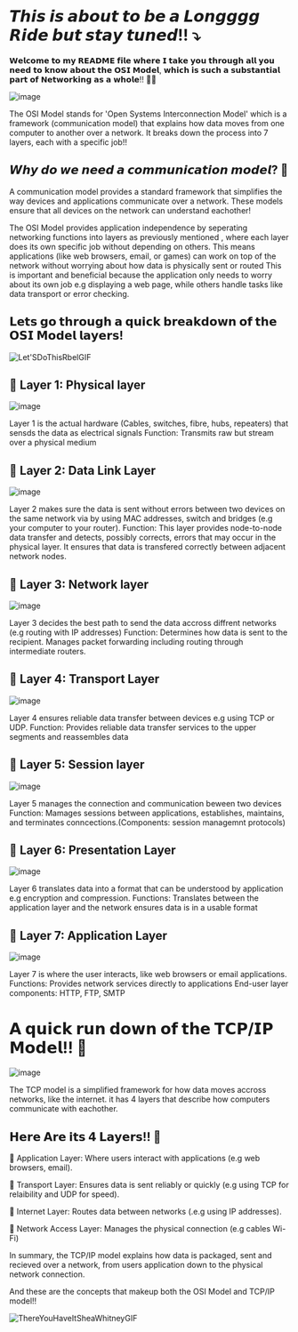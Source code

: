 # 𝙏𝙝𝙞𝙨 𝙞𝙨 𝙖𝙗𝙤𝙪𝙩 𝙩𝙤 𝙗𝙚 𝙖 𝙇𝙤𝙣𝙜𝙜𝙜𝙜 𝙍𝙞𝙙𝙚 𝙗𝙪𝙩 𝙨𝙩𝙖𝙮 𝙩𝙪𝙣𝙚𝙙!! ⤵️

𝗪𝗲𝗹𝗰𝗼𝗺𝗲 𝘁𝗼 𝗺𝘆 𝗥𝗘𝗔𝗗𝗠𝗘 𝗳𝗶𝗹𝗲 𝘄𝗵𝗲𝗿𝗲 𝗜 𝘁𝗮𝗸𝗲 𝘆𝗼𝘂 𝘁𝗵𝗿𝗼𝘂𝗴𝗵 𝗮𝗹𝗹 𝘆𝗼𝘂 𝗻𝗲𝗲𝗱 𝘁𝗼 𝗸𝗻𝗼𝘄 𝗮𝗯𝗼𝘂𝘁 𝘁𝗵𝗲 𝗢𝗦𝗜 𝗠𝗼𝗱𝗲𝗹,
𝘄𝗵𝗶𝗰𝗵 𝗶𝘀 𝘀𝘂𝗰𝗵 𝗮 𝘀𝘂𝗯𝘀𝘁𝗮𝗻𝘁𝗶𝗮𝗹 𝗽𝗮𝗿𝘁 𝗼𝗳 𝗡𝗲𝘁𝘄𝗼𝗿𝗸𝗶𝗻𝗴 𝗮𝘀 𝗮 𝘄𝗵𝗼𝗹𝗲!! 🚀🚀

![image](https://github.com/user-attachments/assets/36de1867-c79e-4acf-8079-a4c43466db01)

The OSI Model stands for 'Open Systems Interconnection Model' which is a framework (communication model) that explains how data moves from one computer to
another over a network. It breaks down the process into 7 layers, each with a specific job!!

## 𝙒𝙝𝙮 𝙙𝙤 𝙬𝙚 𝙣𝙚𝙚𝙙 𝙖 𝙘𝙤𝙢𝙢𝙪𝙣𝙞𝙘𝙖𝙩𝙞𝙤𝙣 𝙢𝙤𝙙𝙚𝙡? 🤔

A communication model provides a standard framework that simplifies the way devices and applications communicate over a network. These models ensure that all devices on the network can understand eachother!

The OSI Model provides application independence by seperating networking functions into layers as previously mentioned , where each layer does its own specific job without depending on others. This means applications (like web browsers, email, or games) can work on top of the network without worrying about how data is physically sent or routed
This is important and beneficial because the application only needs to worry about its own job e.g displaying a web page, while others handle tasks like data transport or error checking.

## 𝗟𝗲𝘁𝘀 𝗴𝗼 𝘁𝗵𝗿𝗼𝘂𝗴𝗵 𝗮 𝗾𝘂𝗶𝗰𝗸 𝗯𝗿𝗲𝗮𝗸𝗱𝗼𝘄𝗻 𝗼𝗳 𝘁𝗵𝗲 𝗢𝗦𝗜 𝗠𝗼𝗱𝗲𝗹 𝗹𝗮𝘆𝗲𝗿𝘀! 

![Let'SDoThisRbelGIF](https://github.com/user-attachments/assets/a6bbb0aa-63b4-4623-b1b3-733c9c1ce5cc)


## 📲 Layer 1: Physical layer

![image](https://github.com/user-attachments/assets/bad801a4-ba38-4f60-8c24-b6880b7c9576)


Layer 1 is the actual hardware (Cables, switches, fibre, hubs, repeaters) that sensds the data as electrical signals
                      Function: Transmits raw but stream over a physical medium
 
## 📲 Layer 2: Data Link Layer

![image](https://github.com/user-attachments/assets/dd5d675d-c37c-4ce6-9991-b1139f51d002)


Layer 2 makes sure the data is sent without errors between two devices on the same network via by using MAC addresses, switch and bridges (e.g your computer to your router).
                             Function: This layer provides node-to-node data transfer and detects, possibly corrects, errors that may
                             occur in the physical layer. It ensures that data is transfered correctly between adjacent network nodes.
                             

## 📲 Layer 3: Network layer 

![image](https://github.com/user-attachments/assets/6bb613dd-944e-4d0d-a860-d7f87eb833ae)


Layer 3 decides the best path to send the data accross diffrent networks (e.g routing with IP addresses)
                  Function: Determines how data is sent to the recipient. Manages packet forwarding including routing 
                  through intermediate routers.

## 📲 Layer 4: Transport Layer 

![image](https://github.com/user-attachments/assets/c861caa8-8482-42bf-9894-0ed0cbcfa4c9)


Layer 4 ensures reliable data transfer between devices e.g using TCP or UDP.
                               Function: Provides reliable data transfer services to the 
                               upper segments and reassembles data 

## 📲 Layer 5: Session layer

![image](https://github.com/user-attachments/assets/bb252d8f-4f5f-415c-8452-556e0ef58e7c)


Layer 5 manages the connection and communication beween two devices
                    Function: Mamages sessions between applications, 
                    establishes, maintains, and terminates conncections.(Components: session managemnt  protocols)


## 📲 Layer 6: Presentation Layer

![image](https://github.com/user-attachments/assets/ebed9c48-0756-4e1a-b21c-509f4cb7f3b8)


Layer 6 translates data into a format that can be understood by application e.g encryption and compression.
                                    Functions: Translates between the application layer and the network ensures data is in a usable format

## 📲 Layer 7: Application Layer 

![image](https://github.com/user-attachments/assets/ee72d991-9e73-4790-9a7c-b4d31900770e)


Layer 7 is where the user interacts, like web browsers or email applications.
                             Functions: Provides network services directly to applications End-user layer
                             components: HTTP, FTP, SMTP




# 𝗔 𝗾𝘂𝗶𝗰𝗸 𝗿𝘂𝗻 𝗱𝗼𝘄𝗻 𝗼𝗳 𝘁𝗵𝗲 𝗧𝗖𝗣/𝗜𝗣 𝗠𝗼𝗱𝗲𝗹!! 🚀

![image](https://github.com/user-attachments/assets/732b214b-d8d6-40fd-81fe-9a8f237c4786)


The TCP model is a simplified framework for how data moves accross networks, like the internet. it has 4 layers that describe how computers communicate with eachother.

## 𝗛𝗲𝗿𝗲 𝗔𝗿𝗲 𝗶𝘁𝘀 𝟰 𝗟𝗮𝘆𝗲𝗿𝘀!! 🚀

📌 Application Layer: Where users interact with applications (e.g web browsers, email).

📌 Transport Layer: Ensures data is sent reliably or quickly (e.g using TCP for relaibility and UDP for speed).

📌 Internet Layer: Routes data between networks (.e.g using IP addresses).

📌 Network Access Layer: Manages the physical connection (e.g cables Wi-Fi)

In summary, the TCP/IP model explains how data is packaged, sent and recieved over a network, from users application down to the physical network connection.

And these are the concepts that makeup both the OSI Model and TCP/IP model!!

![ThereYouHaveItSheaWhitneyGIF](https://github.com/user-attachments/assets/ab94509c-3380-432c-80dd-e1268ba1662c)
